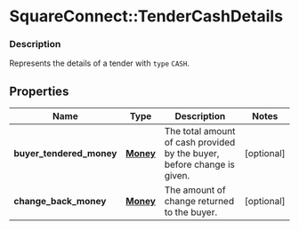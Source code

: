# SquareConnect::TenderCashDetails

### Description

Represents the details of a tender with `type` `CASH`.

## Properties
Name | Type | Description | Notes
------------ | ------------- | ------------- | -------------
**buyer_tendered_money** | [**Money**](Money.md) | The total amount of cash provided by the buyer, before change is given. | [optional] 
**change_back_money** | [**Money**](Money.md) | The amount of change returned to the buyer. | [optional] 


